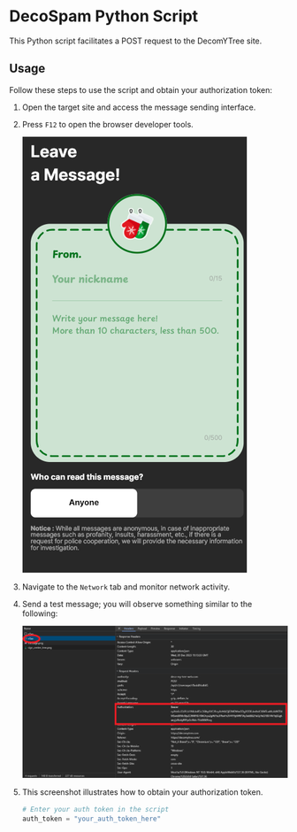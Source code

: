 # DecoSpam Python Script

This Python script facilitates a POST request to the DecomYTree site.

## Usage

Follow these steps to use the script and obtain your authorization token:

1. Open the target site and access the message sending interface.
2. Press `F12` to open the browser developer tools.
   
   ![Step 2](screenshot.png)

3. Navigate to the `Network` tab and monitor network activity.
4. Send a test message; you will observe something similar to the following:

   ![Step 4](screenshot2.png)

5. This screenshot illustrates how to obtain your authorization token.
   
   ```python
   # Enter your auth token in the script
   auth_token = "your_auth_token_here"
